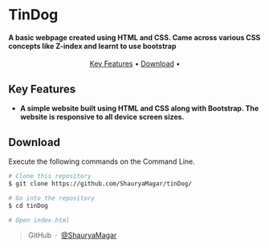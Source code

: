 # TinDog

<h4>A basic webpage created using HTML and CSS. Came across various CSS concepts like Z-index and learnt to use bootstrap</h4>

<p align="center">
  <a href="#key-features">Key Features</a> •
  <a href="#download">Download</a> •
</p>

## Key Features

- **A simple website built using HTML and CSS along with Bootstrap. The website is responsive to all device screen sizes.**

## Download

Execute the following commands on the Command Line.

```bash
# Clone this repository
$ git clone https://github.com/ShauryaMagar/tinDog/

# Go into the repository
$ cd tinDog

# Open index.html
```

> GitHub &nbsp;&middot;&nbsp; [@ShauryaMagar](https://github.com/ShauryaMagar)
